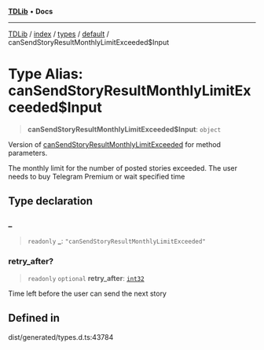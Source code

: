 [**TDLib**](../../../../../../README.md) • **Docs**

***

[TDLib](../../../../../../modules.md) / [index](../../../../../README.md) / [types](../../../README.md) / [default](../README.md) / canSendStoryResultMonthlyLimitExceeded$Input

# Type Alias: canSendStoryResultMonthlyLimitExceeded$Input

> **canSendStoryResultMonthlyLimitExceeded$Input**: `object`

Version of [canSendStoryResultMonthlyLimitExceeded](canSendStoryResultMonthlyLimitExceeded.md) for method parameters.

The monthly limit for the number of posted stories exceeded. The user needs to buy Telegram Premium or wait specified time

## Type declaration

### \_

> `readonly` **\_**: `"canSendStoryResultMonthlyLimitExceeded"`

### retry\_after?

> `readonly` `optional` **retry\_after**: [`int32`](int32-1.md)

Time left before the user can send the next story

## Defined in

dist/generated/types.d.ts:43784
